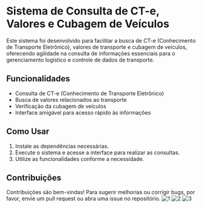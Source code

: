 
# Sistema de Consulta de CT-e, Valores e Cubagem de Veículos

Este sistema foi desenvolvido para facilitar a busca de CT-e (Conhecimento de Transporte Eletrônico), valores de transporte e cubagem de veículos, oferecendo agilidade na consulta de informações essenciais para o gerenciamento logístico e controle de dados de transporte.

## Funcionalidades

- Consulta de CT-e (Conhecimento de Transporte Eletrônico)
- Busca de valores relacionados ao transporte
- Verificação da cubagem de veículos
- Interface amigável para acesso rápido às informações

## Como Usar

1. Instale as dependências necessárias.
2. Execute o sistema e acesse a interface para realizar as consultas.
3. Utilize as funcionalidades conforme a necessidade.

## Contribuições

Contribuições são bem-vindas! Para sugerir melhorias ou corrigir bugs, por favor, envie um pull request ou abra uma issue no repositório.
![1](https://github.com/user-attachments/assets/3e9daa14-cb03-4da2-ad02-ecc4bade119e)
![2](https://github.com/user-attachments/assets/6bf6098f-2cd2-4bab-9591-44127aefcb4c)
![3](https://github.com/user-attachments/assets/7b035779-c276-4ed6-b33b-52e6d5a95a55)
